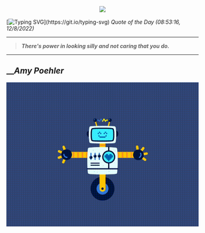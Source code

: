 <p align='center'><img src='https://komarev.com/ghpvc/?username=hungpurdie&label=Total+Vistors&color=brightgreen&style=plastic'></p> 

[![Typing SVG](https://readme-typing-svg.herokuapp.com?font=Press+Start+2P&color=C2F784&size=35&width=900&height=100&lines=Hello+World%2C+I'm+Hung+!)](https://git.io/typing-svg) 
 _Quote of the Day (08:53:16, 12/8/2022)_
___
>**_There's power in looking silly and not caring that you do._**
___

## __**_Amy Poehler_**

![RobotDance](src/assets/images/robot-dancing-dribble.gif?style=center)
